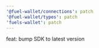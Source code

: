 ```yaml
---
'@fuel-wallet/connections': patch
'@fuel-wallet/types': patch
'fuels-wallet': patch
---
```


feat: bump SDK to latest version
